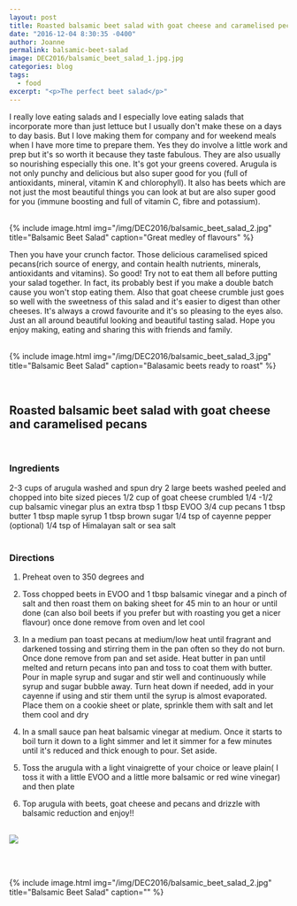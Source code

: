 ```yaml
---
layout: post
title: Roasted balsamic beet salad with goat cheese and caramelised pecans
date: "2016-12-04 8:30:35 -0400"
author: Joanne
permalink: balsamic-beet-salad
image: DEC2016/balsamic_beet_salad_1.jpg.jpg
categories: blog
tags:
  - food
excerpt: "<p>The perfect beet salad</p>"
---
```



I really love eating salads and I especially love eating salads that incorporate more than just lettuce but I usually don't make these on a days to day basis.  But I love making them for company and for weekend meals when I have more time to prepare them. Yes they do involve a little work and prep but it's so worth it because they taste fabulous. They are also usually so nourishing especially this one.  It's got your greens covered.  Arugula is not only punchy and delicious but also super good for you (full of antioxidants, mineral, vitamin K and chlorophyll). It also has beets which are not just the most beautiful things you can look at but are also super good for you (immune boosting and full of vitamin C, fibre and potassium).  
<br>

{% include image.html
            img="/img/DEC2016/balsamic_beet_salad_2.jpg"
            title="Balsamic Beet Salad"
            caption="Great medley of flavours" %}

Then you have your crunch factor.  Those delicious caramelised spiced pecans(rich source of energy, and contain health nutrients, minerals, antioxidants and vitamins). So good! Try not to eat them all before putting your salad together. In fact, its probably best if you make a double batch cause you won't stop eating them.  Also that goat cheese crumble just goes so well with the sweetness of this salad and it's easier to digest than other cheeses. It's always a crowd favourite and it's so pleasing to the eyes also.  Just an all around beautiful looking and beautiful tasting salad. Hope you enjoy making, eating and sharing this with friends and family.
<br><br>

{% include image.html
            img="/img/DEC2016/balsamic_beet_salad_3.jpg"
            title="Balsamic Beet Salad"
            caption="Balasamic beets ready to roast" %}


<br>

## Roasted balsamic beet salad with goat cheese and caramelised pecans
<br>


### Ingredients

2-3 cups of arugula washed and spun dry
2 large beets washed peeled and chopped into bite sized pieces
1/2 cup of goat cheese crumbled
1/4 -1/2 cup balsamic vinegar plus an extra tbsp
1 tbsp EVOO
3/4 cup pecans
1 tbsp butter
1 tbsp maple syrup
1 tbsp brown sugar
1/4 tsp of cayenne pepper (optional)
1/4 tsp of Himalayan salt or sea salt
<br><br>

### Directions

1. Preheat oven to 350 degrees and

1. Toss chopped beets in EVOO and 1 tbsp balsamic vinegar and a pinch of salt and then roast them on baking sheet for 45 min to an hour or until done (can also boil beets if you prefer but with roasting you get a nicer flavour) once done remove from oven and let cool

1. In a medium pan toast pecans at medium/low heat until fragrant and darkened tossing and stirring them in the pan often so they do not burn. Once done remove from pan and set aside. Heat butter in pan until melted and return pecans into pan and toss to coat them with butter. Pour in maple syrup and sugar and stir well and continuously while syrup and sugar bubble away.   Turn heat down if needed, add in your cayenne if using and stir them until the syrup is almost evaporated.  Place them on a cookie sheet or plate, sprinkle them with salt and let them cool and dry

1. In a small sauce pan heat balsamic vinegar at medium. Once it starts to boil turn it down to a light simmer and let it simmer for a few minutes until it's reduced and thick enough to pour. Set aside.

1. Toss the arugula with a light vinaigrette of your choice or leave plain( I toss it with a little EVOO and a little more balsamic or red wine vinegar) and then plate

1. Top arugula with beets, goat cheese and pecans and drizzle with balsamic reduction and enjoy!!
<br><br>

<p class="apple__news__logo"><a href="https://apple.news/TKVtoVhGUQSuiufA4bqI-gg"><img src="{{ basesite.url }}/img/apple_news.svg" /></a></p>
<br>
<br>

{% include image.html
            img="/img/DEC2016/balsamic_beet_salad_2.jpg"
            title="Balsamic Beet Salad"
            caption="" %}
